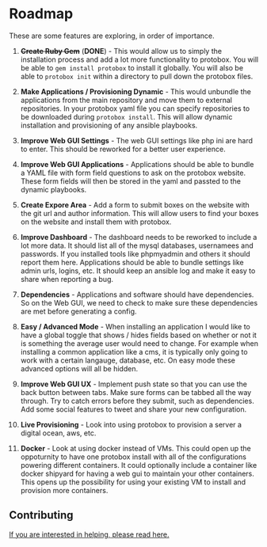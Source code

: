# Roadmap

These are some features are exploring, in order of importance. 

1. ~~**Create Ruby Gem**~~ (**DONE**) - This would allow us to simply the installation process and add a lot more functionality to protobox. You will be able to `gem install protobox` to install it globally. You will also be able to `protobox init` within a directory to pull down the protobox files.

2. **Make Applications / Provisioning Dynamic** - This would unbundle the applications from the main repository and move them to external repositories. In your protobox yaml file you can specify repositories to be downloaded during `protobox install`. This will allow dynamic installation and provisioning of any ansible playbooks.

3. **Improve Web GUI Settings** - The web GUI settings like php ini are hard to enter. This should be reworked for a better user experience.

4. **Improve Web GUI Applications** - Applications should be able to bundle a YAML file with form field questions to ask on the protobox website. These form fields will then be stored in the yaml and passted to the dynamic playbooks.

5. **Create Expore Area** - Add a form to submit boxes on the website with the git url and author information. This will allow users to find your boxes on the website and install them with protobox.

6. **Improve Dashboard** - The dashboard needs to be reworked to include a lot more data. It should list all of the mysql databases, usernamees and passwords. If you installed tools like phpmyadmin and others it should report them here. Applications should be able to bundle settings like admin urls, logins, etc. It should keep an ansible log and make it easy to share when reporting a bug. 

7. **Dependencies** - Applications and software should have dependencies. So on the Web GUI, we need to check to make sure these dependencies are met before generating a config.

8. **Easy / Advanced Mode** - When installing an application I would like to have a global toggle that shows / hides fields based on whether or not it is something the average user would need to change. For example when installing a common application like a cms, it is typically only going to work with a certain langauge, database, etc. On easy mode these advanced options will all be hidden.

9. **Improve Web GUI UX** - Implement push state so that you can use the back button between tabs. Make sure forms can be tabbed all the way through. Try to catch errors before they submit, such as dependencies. Add some social features to tweet and share your new configuration.

10. **Live Provisioning** - Look into using protobox to provision a server a digital ocean, aws, etc. 

11. **Docker** - Look at using docker instead of VMs. This could open up the oppoturnity to have one protobox install with all of the configurations powering different containers. It could optionally include a container like docker shipyard for having a web gui to maintain your other containers. This opens up the possibility for using your existing VM to install and provision more containers. 

## Contributing

[If you are interested in helping, please read here.](contributing.md)